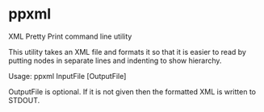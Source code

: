 # ppxml
XML Pretty Print command line utility

This utility takes an XML file and formats it so that it is easier to read by putting nodes in separate lines and indenting to show hierarchy.

Usage: ppxml InputFile [OutputFile]

OutputFile is optional. If it is not given then the formatted XML is written to STDOUT.
